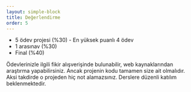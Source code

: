 ```yaml
---
layout: simple-block
title: Değerlendirme
order: 5
---
```

  
- 5 ödev projesi (%30) - En yüksek puanlı 4 ödev
- 1 arasınav (%30)
- Final (%40)
  
Ödevlerinizle ilgili fikir alışverişinde bulunabilir, web kaynaklarından araştırma yapabilirsiniz. Ancak projenin kodu tamamen size ait olmalıdır. Aksi takdirde o projeden hiç not alamazsınız. Derslere düzenli katılım beklenmektedir.